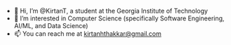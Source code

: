 - 👋 Hi, I’m @KirtanT, a student at the Georgia Institute of Technology
- 👀 I’m interested in Computer Science (specifically Software Engineering, AI/ML, and Data Science)
- 📫 You can reach me at kirtanhthakkar@gmail.com

<!---
KirtanT/KirtanT is a ✨ special ✨ repository because its `README.md` (this file) appears on your GitHub profile.
You can click the Preview link to take a look at your changes.
--->

